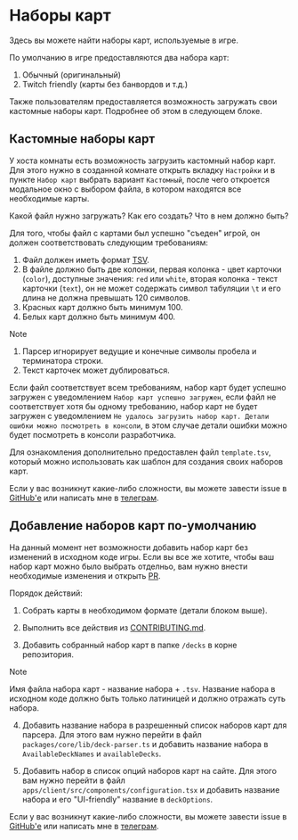 # Наборы карт

Здесь вы можете найти наборы карт, используемые в игре.

По умолчанию в игре предоставляются два набора карт:

1. Обычный (оригинальный)
2. Twitch friendly (карты без банвордов и т.д.)

Также пользователям предоставляется возможность загружать свои кастомные наборы
карт. Подробнее об этом в следующем блоке.

## Кастомные наборы карт

У хоста комнаты есть возможность загрузить кастомный набор карт. Для этого нужно
в созданной комнате открыть вкладку `Настройки` и в пункте `Набор карт` выбрать
вариант `Кастомный`, после чего откроется модальное окно с выбором файла, в
котором находятся все необходимые карты.

Какой файл нужно загружать? Как его создать? Что в нем должно быть?

Для того, чтобы файл с картами был успешно "съеден" игрой, он должен
соответствовать следующим требованиям:

1. Файл должен иметь формат [TSV](https://ru.wikipedia.org/wiki/TSV).
2. В файле должно быть две колонки, первая колонка - цвет карточки (`color`),
   доступные значения: `red` или `white`, вторая колонка - текст карточки
   (`text`), он не может содержать символ табуляции `\t` и его длина не должна
   превышать 120 символов.
3. Красных карт должно быть минимум 100.
4. Белых карт должно быть минимум 400.

> [!NOTE]
>
> 1. Парсер игнорирует ведущие и конечные символы пробела и терминатора строки.
> 2. Текст карточек может дублироваться.

Если файл соответствует всем требованиям, набор карт будет успешно загружен с
уведомлением `Набор карт успешно загружен`, если файл не соответствует хотя бы
одному требованию, набор карт не будет загружен с уведомлением `Не удалось
загрузить набор карт. Детали ошибки можно посмотреть в консоли`, в этом случае
детали ошибки можно будет посмотреть в консоли разработчика.

Для ознакомления дополнительно предоставлен файл `template.tsv`, который можно
использовать как шаблон для создания своих наборов карт.

Если у вас возникнут какие-либо сложности, вы можете завести issue в
[GitHub'е](https://github.com/adjsky/evil-cards/issues/new) или написать мне в
[телеграм](https://t.me/adjsky).

## Добавление наборов карт по-умолчанию

На данный момент нет возможности добавить набор карт без изменений в исходном
коде игры. Если вы все же хотите, чтобы ваш набор карт можно было выбрать
отделньо, вам нужно внести необходимые изменения и открыть [PR](https://github.com/adjsky/evil-cards/pulls).

Порядок действий:

1. Собрать карты в необходимом формате (детали блоком выше).

2. Выполнить все действия из [CONTRIBUTING.md](https://github.com/adjsky/evil-cards/blob/master/CONTRIBUTING.md).

3. Добавить собранный набор карт в папке `/decks` в корне репозитория.

> [!NOTE]
> Имя файла набора карт - название набора + `.tsv`. Название набора в исходном
> коде должно быть только латиницей и должно отражать суть набора.

4. Добавить название набора в разрешенный список наборов карт для парсера. Для
   этого вам нужно перейти в файл `packages/core/lib/deck-parser.ts` и добавить
   название набора в `AvailableDeckNames` и `availableDecks`.

5. Добавить набор в список опций наборов карт на сайте. Для этого вам нужно
   перейти в файл `apps/client/src/components/configuration.tsx` и добавить
   название набора и его "UI-friendly" название в `deckOptions`.

Если у вас возникнут какие-либо сложности, вы можете завести issue в
[GitHub'е](https://github.com/adjsky/evil-cards/issues/new) или написать мне в
[телеграм](https://t.me/adjsky).
